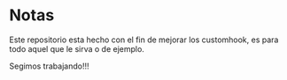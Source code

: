# Notas

Este repositorio esta hecho con el fin de mejorar los customhook, es para todo aquel que le sirva o de ejemplo.

Segimos trabajando!!!